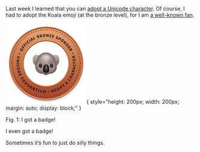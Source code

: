 Last week I learned that you can [adopt a Unicode character](https://home.unicode.org/adopt-a-character/about-adopt-a-character/).
Of course, I had to adopt the Koala emoji (at the bronze level), for I am [a
well-known fan](https://blog.veitheller.de/koala-and-turtle/).

![adoption badge](/assets/badge.png){ style="height: 200px; width: 200px; margin: auto; display: block;" }
<div class="figure-label">Fig. 1: I got a badge!</div>

I even got a badge!

Sometimes it’s fun to just do silly things.

